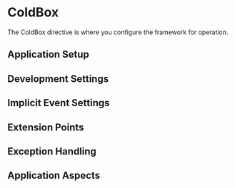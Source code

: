 # ColdBox
The ColdBox directive is where you configure the framework for operation.  

## Application Setup

## Development Settings

## Implicit Event Settings

## Extension Points

## Exception Handling

## Application Aspects 